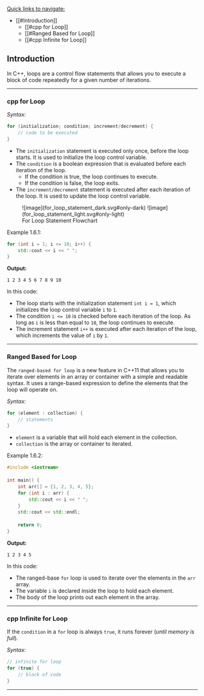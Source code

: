 <u>Quick links to navigate:</u>
- [[#Introduction]]
	- [[#cpp for Loop]]
	- [[#Ranged Based for Loop]]
	- [[#cpp Infinite for Loop]]

## Introduction

In C++, loops are a control flow statements that allows you to execute a block of code repeatedly for a given number of iterations.

---
### cpp for Loop

_Syntax:_

```cpp
for (initialization; condition; increment/decrement) {
	// code to be executed
}
```

- The `initialization` statement is executed only once, before the loop starts. It is used to initialize the loop control variable.
- The `condition` is a boolean expression that is evaluated before each iteration of the loop.
	- If the condition is true, the loop continues to execute.
	- If the condition is false, the loop exits.
- The `increment/decrement` statement is executed after each iteration of the loop. It is used to update the loop control variable.

<figure markdown>
![image](for_loop_statement_dark.svg#only-dark)
![image](for_loop_statement_light.svg#only-light)
    <figcaption>For Loop Statement Flowchart</figcaption>
</figure>

Example 1.6.1:

```cpp
for (int i = 1; i <= 10; i++) {
	std::cout << i << " ";
}
```

**Output:**

```
1 2 3 4 5 6 7 8 9 10
```

In this code:

- The loop starts with the initialization statement `int i = 1`, which initializes the loop control variable `i` to `1`.
- The condition `i <= 10` is checked before each iteration of the loop. As long as `i` is less than equal to `10`, the loop continues to execute.
- The increment statement `i++` is executed after each iteration of the loop, which increments the value of `i` by `1`.

---
### Ranged Based for Loop

The `ranged-based for loop` is  a new feature in C++11 that allows you to iterate over elements in an array or container with a simple and readable syntax. It uses a range-based expression to define the elements that the loop will operate on.

_Syntax:_

```cpp
for (element : collection) {
	// statements
}
```

- `element` is a variable that will hold each element in the collection.
- `collection` is the array or container to iterated.

Example 1.6.2:

```cpp
#include <iostream>

int main() {
	int arr[] = {1, 2, 3, 4, 5};
	for (int i : arr) {
		std::cout << i << " ";
	}
	std::cout << std::endl;

	return 0;
}
```

**Output:**

```
1 2 3 4 5
```

In this code:

- The ranged-base `for` loop is used to iterate over the elements in the `arr` array.
- The variable `i` is declared inside the loop to hold each element.
- The body of the loop prints out each element in the array.

---
### cpp Infinite for Loop

If the `condition` in a `for` loop is always `true`, it runs forever (_until memory is full_).

_Syntax:_

```cpp
// infinite for loop
for (true) {
	// block of code
}
```

---